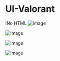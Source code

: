 ﻿# UI-Valorant
 !No HTML 
![image](https://user-images.githubusercontent.com/59821534/210180399-d3a336f0-de17-4dbf-af76-859bd177a5b6.png)

![image](https://user-images.githubusercontent.com/59821534/211168650-d12cc4e3-a5ad-4f27-b158-e1bc74f0b57d.png)

![image](https://user-images.githubusercontent.com/59821534/211341638-dbd09d6a-f484-4fdf-bf80-530eee5cc14a.png)

![image](https://user-images.githubusercontent.com/59821534/211342313-befefc50-ae33-47a9-9ae2-2eeb83a82000.png)

